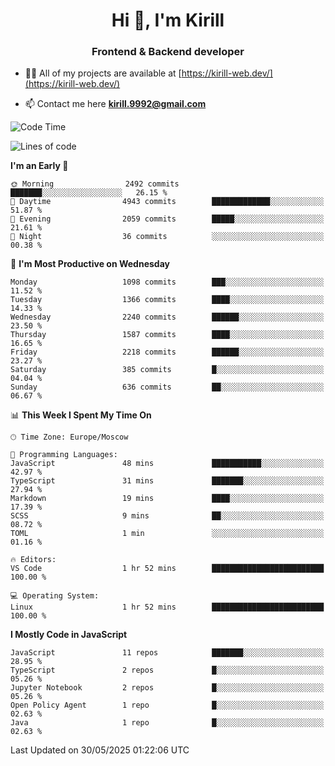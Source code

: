 <h1 align="center">Hi 👋, I'm Kirill</h1>
<h3 align="center">Frontend & Backend developer</h3>

- 👨‍💻 All of my projects are available at [https://kirill-web.dev/](https://kirill-web.dev/)

- 📫 Contact me here **kirill.9992@gmail.com**











<!--START_SECTION:waka-->
![Code Time](http://img.shields.io/badge/Code%20Time-2%2C248%20hrs%2021%20mins-blue)

![Lines of code](https://img.shields.io/badge/From%20Hello%20World%20I%27ve%20Written-5.4%20million%20lines%20of%20code-blue)

**I'm an Early 🐤** 

```text
🌞 Morning                2492 commits        ███████░░░░░░░░░░░░░░░░░░   26.15 % 
🌆 Daytime                4943 commits        █████████████░░░░░░░░░░░░   51.87 % 
🌃 Evening                2059 commits        █████░░░░░░░░░░░░░░░░░░░░   21.61 % 
🌙 Night                  36 commits          ░░░░░░░░░░░░░░░░░░░░░░░░░   00.38 % 
```
📅 **I'm Most Productive on Wednesday** 

```text
Monday                   1098 commits        ███░░░░░░░░░░░░░░░░░░░░░░   11.52 % 
Tuesday                  1366 commits        ████░░░░░░░░░░░░░░░░░░░░░   14.33 % 
Wednesday                2240 commits        ██████░░░░░░░░░░░░░░░░░░░   23.50 % 
Thursday                 1587 commits        ████░░░░░░░░░░░░░░░░░░░░░   16.65 % 
Friday                   2218 commits        ██████░░░░░░░░░░░░░░░░░░░   23.27 % 
Saturday                 385 commits         █░░░░░░░░░░░░░░░░░░░░░░░░   04.04 % 
Sunday                   636 commits         ██░░░░░░░░░░░░░░░░░░░░░░░   06.67 % 
```


📊 **This Week I Spent My Time On** 

```text
🕑︎ Time Zone: Europe/Moscow

💬 Programming Languages: 
JavaScript               48 mins             ███████████░░░░░░░░░░░░░░   42.97 % 
TypeScript               31 mins             ███████░░░░░░░░░░░░░░░░░░   27.94 % 
Markdown                 19 mins             ████░░░░░░░░░░░░░░░░░░░░░   17.39 % 
SCSS                     9 mins              ██░░░░░░░░░░░░░░░░░░░░░░░   08.72 % 
TOML                     1 min               ░░░░░░░░░░░░░░░░░░░░░░░░░   01.16 % 

🔥 Editors: 
VS Code                  1 hr 52 mins        █████████████████████████   100.00 % 

💻 Operating System: 
Linux                    1 hr 52 mins        █████████████████████████   100.00 % 
```

**I Mostly Code in JavaScript** 

```text
JavaScript               11 repos            ███████░░░░░░░░░░░░░░░░░░   28.95 % 
TypeScript               2 repos             █░░░░░░░░░░░░░░░░░░░░░░░░   05.26 % 
Jupyter Notebook         2 repos             █░░░░░░░░░░░░░░░░░░░░░░░░   05.26 % 
Open Policy Agent        1 repo              █░░░░░░░░░░░░░░░░░░░░░░░░   02.63 % 
Java                     1 repo              █░░░░░░░░░░░░░░░░░░░░░░░░   02.63 % 
```




 Last Updated on 30/05/2025 01:22:06 UTC
<!--END_SECTION:waka-->
